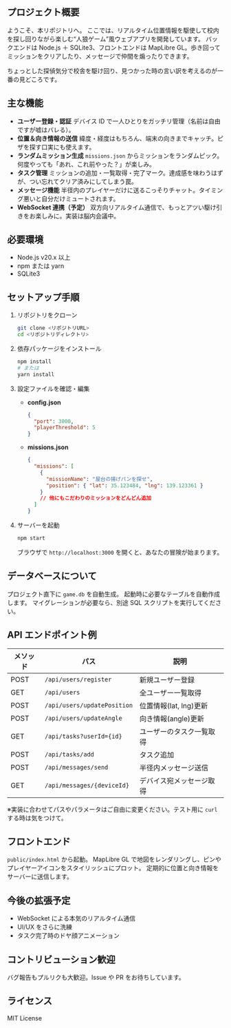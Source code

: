 ## プロジェクト概要

ようこそ、本リポジトリへ。
ここでは、リアルタイム位置情報を駆使して校内を探し回りながら楽しむ“人狼ゲーム”風ウェブアプリを開発しています。
バックエンドは Node.js ＋ SQLite3、フロントエンドは MapLibre GL。歩き回ってミッションをクリアしたり、メッセージで仲間を煽ったりできます。

ちょっとした探偵気分で校舎を駆け回り、見つかった時の言い訳を考えるのが一番の見どころです。

## 主な機能

- **ユーザー登録・認証**
  デバイス ID で一人ひとりをガッチリ管理（名前は自由ですが嘘はバレる）。
- **位置＆向き情報の送信**
  緯度・経度はもちろん、端末の向きまでキャッチ。ピザを探す口実にも使えます。
- **ランダムミッション生成**
  `missions.json` からミッションをランダムピック。何度やっても「あれ、これ前やった？」が楽しみ。
- **タスク管理**
  ミッションの追加・一覧取得・完了マーク。達成感を味わうはずが、つい忘れてクリア済みにしてしまう罠。
- **メッセージ機能**
  半径内のプレイヤーだけに送るこっそりチャット。タイミング悪いと自分だけミュートされます。
- **WebSocket 連携（予定）**
  双方向リアルタイム通信で、もっとアツい駆け引きをお楽しみに。実装は脳内会議中。

## 必要環境

- Node.js v20.x 以上
- npm または yarn
- SQLite3

## セットアップ手順

1. リポジトリをクローン

   ```bash
   git clone <リポジトリURL>
   cd <リポジトリディレクトリ>
   ```

2. 依存パッケージをインストール

   ```bash
   npm install
   # または
   yarn install
   ```

3. 設定ファイルを確認・編集

   - **config.json**

     ```json
     {
       "port": 3000,
       "playerThreshold": 5
     }
     ```

   - **missions.json**

     ```json
     {
       "missions": [
         {
           "missionName": "屋台の揚げパンを探せ",
           "position": { "lat": 35.123484, "lng": 139.123361 }
         }
         // 他にもこだわりのミッションをどんどん追加
       ]
     }
     ```

4. サーバーを起動

   ```bash
   npm start
   ```

   ブラウザで `http://localhost:3000` を開くと、あなたの冒険が始まります。

## データベースについて

プロジェクト直下に `game.db` を自動生成。
起動時に必要なテーブルを自動作成します。
マイグレーションが必要なら、別途 SQL スクリプトを実行してください。

## API エンドポイント例

| メソッド | パス                        | 説明                     |
| -------- | --------------------------- | ------------------------ |
| POST     | `/api/users/register`       | 新規ユーザー登録         |
| GET      | `/api/users`                | 全ユーザー一覧取得       |
| POST     | `/api/users/updatePosition` | 位置情報(lat, lng)更新   |
| POST     | `/api/users/updateAngle`    | 向き情報(angle)更新      |
| GET      | `/api/tasks?userId={id}`    | ユーザーのタスク一覧取得 |
| POST     | `/api/tasks/add`            | タスク追加               |
| POST     | `/api/messages/send`        | 半径内メッセージ送信     |
| GET      | `/api/messages/{deviceId}`  | デバイス宛メッセージ取得 |

※実装に合わせてパスやパラメータはご自由に変更ください。テスト用に `curl` する時は気をつけて。

## フロントエンド

`public/index.html` から起動。
MapLibre GL で地図をレンダリングし、ピンやプレイヤーアイコンをスタイリッシュにプロット。
定期的に位置と向き情報をサーバーに送信します。

## 今後の拡張予定

- WebSocket による本気のリアルタイム通信
- UI/UX をさらに洗練
- タスク完了時のドヤ顔アニメーション

## コントリビューション歓迎

バグ報告もプルリクも大歓迎。Issue や PR をお待ちしています。

## ライセンス

MIT License
